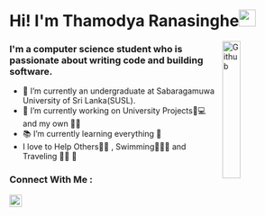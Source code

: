 # Hi! I'm Thamodya Ranasinghe<img src="https://raw.githubusercontent.com/iampavangandhi/iampavangandhi/master/gifs/Hi.gif" width="30px"></h2>


<!--
**thamo2020/thamo2020** is a ✨ _special_ ✨ repository because its `README.md` (this file) appears on your GitHub profile.

Here are some ideas to get you started:

- 🔭 I’m currently working on ...
- 🌱 I’m currently learning ...
- 👯 I’m looking to collaborate on ...
- 🤔 I’m looking for help with ...
- 💬 Ask me about ...
- 📫 How to reach me: ...
- 😄 Pronouns: ...
- ⚡ Fun fact: ...👋
-->
<img width="25%" align="right" alt="Github" src="https://media.giphy.com/media/ieyl9zmCjO4b4t6qoY/giphy.gif" />

### I'm a computer science student who is passionate about writing code and building software.

- 🔭 I’m currently an undergraduate at Sabaragamuwa University of Sri Lanka(SUSL).
- 🌱 I’m currently working on University Projects👧💻 and my own 👧🤝
- 📚 I’m currently learning everything 🤣
-  I love to Help Others👫🏻 , Swimming🤽🏻‍♂️ and Traveling 🧗🏻 🤩
 


### Connect With Me :
[<img align="left" alt="ThamodyaRanasinghe | LinkedIn" width="22px" src="https://cdn.jsdelivr.net/npm/simple-icons@v3/icons/linkedin.svg" />][linkedin]

<br />

[linkedin]: https://www.linkedin.com/in/thamodya-ranasinghe-659032181/
